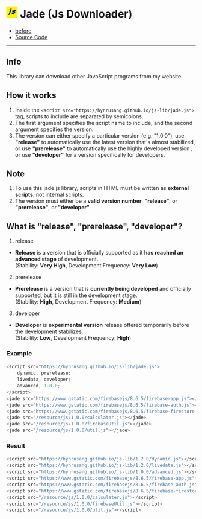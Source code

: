 # ![JavaScript icon](https://github.com/hynrusang/js-lib/blob/main/resource/logo.png) Jade (Js Downloader)
- [before](https://github.com/hynrusang/js-lib)
- [Source Code](https://github.com/hynrusang/js-lib/blob/main/jade.js)
---

## Info
This library can download other JavaScript programs from my website.

## How it works
1. Inside the `<script src="https://hynrusang.github.io/js-lib/jade.js">` tag, scripts to include are separated by semicolons.
2. The first argument specifies the script name to include, and the second argument specifies the version.
2. The version can either specify a particular version (e.g. "1.0.0"), use **"release"** to automatically use the latest version that's almost stabilized,  
or use **"prerelease"** to automatically use the highly developed version , or use **"developer"** for a version specifically for developers.

## Note
1. To use this jade.js library, scripts in HTML must be written as **external scripts**, not internal scripts.
2. The version must either be a **valid version number**, **"release"**, or **"prerelease"**, or **"developer"**

## What is "release", "prerelease", "developer"?
1. release
- **Release** is a version that is officially supported as it **has reached an advanced stage** of development.  
(Stability: **Very High**, Development Frequency: **Very Low**)
2. prerelease
- **Prerelease** is a version that is **currently being developed** and officially supported, but it is still in the development stage.    
(Stability: **High**, Development Frequency: **Medium**)
3. developer
- **Developer** is **experimental version** release offered temporarily before the development stabilizes.  
(Stability: **Low**, Development Frequency: **High**)

### Example
```js
<script src="https://hynrusang.github.io/js-lib/jade.js">
    dynamic, prerelease;
    livedata, developer;
    advanced, 1.0.0;
</script>
<jade src="https://www.gstatic.com/firebasejs/8.6.5/firebase-app.js"></jade>
<jade src="https://www.gstatic.com/firebasejs/8.6.5/firebase-auth.js"></jade>
<jade src="https://www.gstatic.com/firebasejs/8.6.5/firebase-firestore.js"></jade>
<jade src="/resource/js/1.0.0/calculater.js"></jade>
<jade src="/resource/js/1.0.0/firebaseUtil.js"></jade>
<jade src="/resource/js/1.0.0/util.js"></jade>
```

### Result
```js
<script src="https://hynrusang.github.io/js-lib/1.2.0/dynamic.js"></script>
<script src="https://hynrusang.github.io/js-lib/1.2.0/livedata.js"></script>
<script src="https://hynrusang.github.io/js-lib/1.0.0/advanced.js"></script>
<script src="https://www.gstatic.com/firebasejs/8.6.5/firebase-app.js"></script>
<script src="https://www.gstatic.com/firebasejs/8.6.5/firebase-auth.js"></script>
<script src="https://www.gstatic.com/firebasejs/8.6.5/firebase-firestore.js"></script>
<script src="/resource/js/1.0.0/calculater.js"></script>
<script src="/resource/js/1.0.0/firebaseUtil.js"></script>
<script src="/resource/js/1.0.0/util.js"></script>
```

